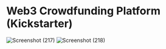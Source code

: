 #  Web3 Crowdfunding Platform (Kickstarter) 
![Screenshot (217)](https://user-images.githubusercontent.com/84669711/209507307-a6fc9a0d-dd2f-4075-a9e9-494672f5472f.png)
![Screenshot (218)](https://user-images.githubusercontent.com/84669711/209507370-a87b7d9f-c114-4842-a426-ed8e54f0dbb9.png)



